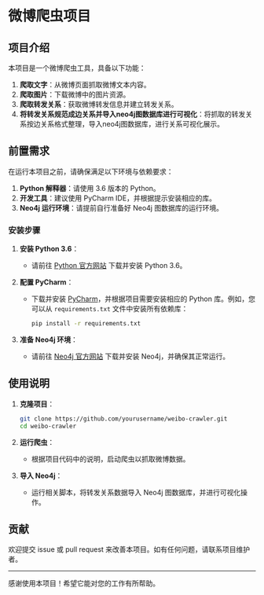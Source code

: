 # 微博爬虫项目

## 项目介绍

本项目是一个微博爬虫工具，具备以下功能：

1. **爬取文字**：从微博页面抓取微博文本内容。
2. **爬取图片**：下载微博中的图片资源。
3. **爬取转发关系**：获取微博转发信息并建立转发关系。
4. **将转发关系规范成边关系并导入neo4j图数据库进行可视化**：将抓取的转发关系按边关系格式整理，导入neo4j图数据库，进行关系可视化展示。

## 前置需求

在运行本项目之前，请确保满足以下环境与依赖要求：

1. **Python 解释器**：请使用 3.6 版本的 Python。
2. **开发工具**：建议使用 PyCharm IDE，并根据提示安装相应的库。
3. **Neo4j 运行环境**：请提前自行准备好 Neo4j 图数据库的运行环境。

### 安装步骤

1. **安装 Python 3.6**：
    - 请前往 [Python 官方网站](https://www.python.org/downloads/release/python-360/) 下载并安装 Python 3.6。

2. **配置 PyCharm**：
    - 下载并安装 [PyCharm](https://www.jetbrains.com/pycharm/download/)，并根据项目需要安装相应的 Python 库。例如，您可以从 `requirements.txt` 文件中安装所有依赖库：
      ```bash
      pip install -r requirements.txt
      ```

3. **准备 Neo4j 环境**：
    - 请前往 [Neo4j 官方网站](https://neo4j.com/download/) 下载并安装 Neo4j，并确保其正常运行。

## 使用说明

1. **克隆项目**：
    ```bash
    git clone https://github.com/yourusername/weibo-crawler.git
    cd weibo-crawler
    ```

2. **运行爬虫**：
    - 根据项目代码中的说明，启动爬虫以抓取微博数据。

3. **导入 Neo4j**：
    - 运行相关脚本，将转发关系数据导入 Neo4j 图数据库，并进行可视化操作。

## 贡献

欢迎提交 issue 或 pull request 来改善本项目。如有任何问题，请联系项目维护者。

---

感谢使用本项目！希望它能对您的工作有所帮助。
